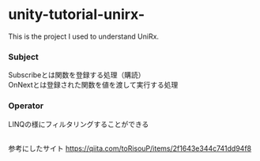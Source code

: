 # unity-tutorial-unirx-
This is the project I used to understand UniRx.  


### Subject
Subscribeとは関数を登録する処理（購読）  
OnNextとは登録された関数を値を渡して実行する処理  


### Operator
LINQの様にフィルタリングすることができる

##
参考にしたサイト
https://qiita.com/toRisouP/items/2f1643e344c741dd94f8
